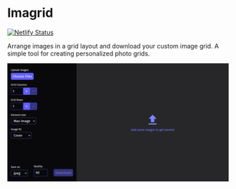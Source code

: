 # Imagrid

[![Netlify Status](https://api.netlify.com/api/v1/badges/415e7b9f-6063-403b-9bfe-1b8900f390d4/deploy-status)](https://www.imagrid.com)

Arrange images in a grid layout and download your custom image grid. A simple tool for creating personalized photo grids.

![Preview Image](preview.png)
